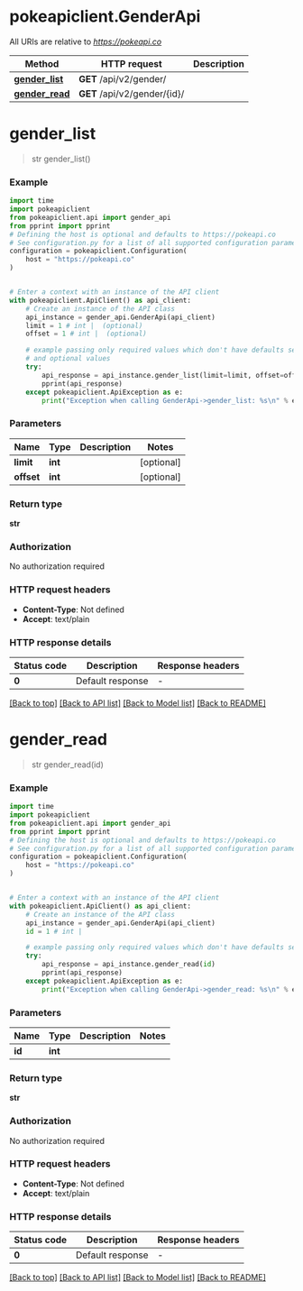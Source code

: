 # pokeapiclient.GenderApi

All URIs are relative to *https://pokeapi.co*

Method | HTTP request | Description
------------- | ------------- | -------------
[**gender_list**](GenderApi.md#gender_list) | **GET** /api/v2/gender/ | 
[**gender_read**](GenderApi.md#gender_read) | **GET** /api/v2/gender/{id}/ | 


# **gender_list**
> str gender_list()



### Example


```python
import time
import pokeapiclient
from pokeapiclient.api import gender_api
from pprint import pprint
# Defining the host is optional and defaults to https://pokeapi.co
# See configuration.py for a list of all supported configuration parameters.
configuration = pokeapiclient.Configuration(
    host = "https://pokeapi.co"
)


# Enter a context with an instance of the API client
with pokeapiclient.ApiClient() as api_client:
    # Create an instance of the API class
    api_instance = gender_api.GenderApi(api_client)
    limit = 1 # int |  (optional)
    offset = 1 # int |  (optional)

    # example passing only required values which don't have defaults set
    # and optional values
    try:
        api_response = api_instance.gender_list(limit=limit, offset=offset)
        pprint(api_response)
    except pokeapiclient.ApiException as e:
        print("Exception when calling GenderApi->gender_list: %s\n" % e)
```


### Parameters

Name | Type | Description  | Notes
------------- | ------------- | ------------- | -------------
 **limit** | **int**|  | [optional]
 **offset** | **int**|  | [optional]

### Return type

**str**

### Authorization

No authorization required

### HTTP request headers

 - **Content-Type**: Not defined
 - **Accept**: text/plain


### HTTP response details

| Status code | Description | Response headers |
|-------------|-------------|------------------|
**0** | Default response |  -  |

[[Back to top]](#) [[Back to API list]](../README.md#documentation-for-api-endpoints) [[Back to Model list]](../README.md#documentation-for-models) [[Back to README]](../README.md)

# **gender_read**
> str gender_read(id)



### Example


```python
import time
import pokeapiclient
from pokeapiclient.api import gender_api
from pprint import pprint
# Defining the host is optional and defaults to https://pokeapi.co
# See configuration.py for a list of all supported configuration parameters.
configuration = pokeapiclient.Configuration(
    host = "https://pokeapi.co"
)


# Enter a context with an instance of the API client
with pokeapiclient.ApiClient() as api_client:
    # Create an instance of the API class
    api_instance = gender_api.GenderApi(api_client)
    id = 1 # int | 

    # example passing only required values which don't have defaults set
    try:
        api_response = api_instance.gender_read(id)
        pprint(api_response)
    except pokeapiclient.ApiException as e:
        print("Exception when calling GenderApi->gender_read: %s\n" % e)
```


### Parameters

Name | Type | Description  | Notes
------------- | ------------- | ------------- | -------------
 **id** | **int**|  |

### Return type

**str**

### Authorization

No authorization required

### HTTP request headers

 - **Content-Type**: Not defined
 - **Accept**: text/plain


### HTTP response details

| Status code | Description | Response headers |
|-------------|-------------|------------------|
**0** | Default response |  -  |

[[Back to top]](#) [[Back to API list]](../README.md#documentation-for-api-endpoints) [[Back to Model list]](../README.md#documentation-for-models) [[Back to README]](../README.md)

